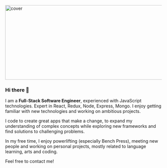 
<img src="https://i2.wp.com/files.123freevectors.com/wp-content/original/114193-orange-and-yellow-stripes-background-vector.jpg?w=800&q=95" alt="cover" width="800" height="240"> 

### Hi there 👋

I am a <b>Full-Stack Software Engineer</b>, experienced with JavaScript technologies. Expert in React, Redux, Node, Express, Mongo. I enjoy getting familiar with new technologies and working on ambitious projects.

I code to create great apps that make a change, to expand my understanding of complex concepts while exploring new frameworks and find solutions to challenging problems.

In my free time, I enjoy powerlifting (especially Bench Press), meeting new people and working on personal projects, mostly related to language learning, arts and coding. 

Feel free to contact me!
